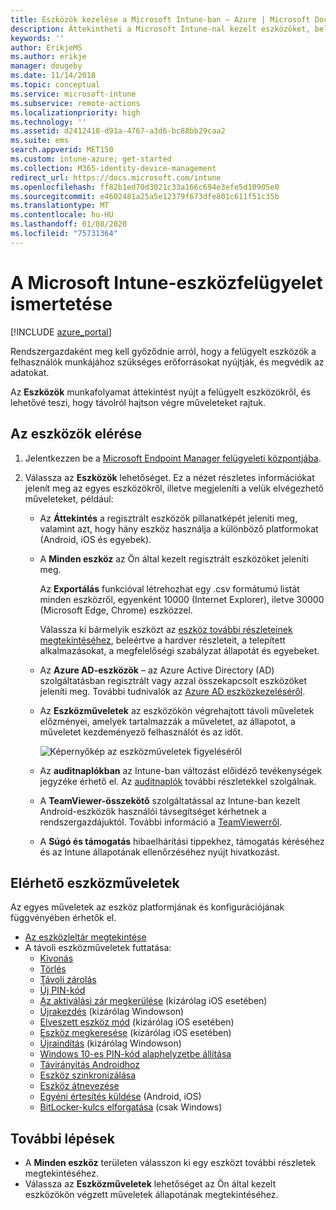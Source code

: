 ```yaml
---
title: Eszközök kezelése a Microsoft Intune-ban – Azure | Microsoft Docs
description: Áttekintheti a Microsoft Intune-nal kezelt eszközöket, beleértve az eszközlisták csv formátumban való exportálását, megtekintheti az Azure Active Directoryhoz csatlakoztatott eszközöket, áttekintheti az eszköz műveleteinek változásnaplóját, a TeamViewer-összekötővel engedélyezheti a rendszergazdáknak az Android-eszközök távoli hibaelhárítását, és megtekintheti az eszközökön futtatható összes műveletet.
keywords: ''
author: ErikjeMS
ms.author: erikje
manager: dougeby
ms.date: 11/14/2018
ms.topic: conceptual
ms.service: microsoft-intune
ms.subservice: remote-actions
ms.localizationpriority: high
ms.technology: ''
ms.assetid: d2412418-d91a-4767-a3d6-bc88bb29caa2
ms.suite: ems
search.appverid: MET150
ms.custom: intune-azure; get-started
ms.collection: M365-identity-device-management
redirect_url: https://docs.microsoft.com/intune
ms.openlocfilehash: ff82b1ed70d3021c33a166c694e3efe5d10905e0
ms.sourcegitcommit: e4602481a25a5e12379f673dfe801c611f51c35b
ms.translationtype: MT
ms.contentlocale: hu-HU
ms.lasthandoff: 01/08/2020
ms.locfileid: "75731364"
---
```

# <a name="what-is-microsoft-intune-device-management"></a>A Microsoft Intune-eszközfelügyelet ismertetése

[!INCLUDE [azure_portal](../includes/azure_portal.md)]

Rendszergazdaként meg kell győződnie arról, hogy a felügyelt eszközök a felhasználók munkájához szükséges erőforrásokat nyújtják, és megvédik az adatokat.

Az **Eszközök** munkafolyamat áttekintést nyújt a felügyelt eszközökről, és lehetővé teszi, hogy távolról hajtson végre műveleteket rajtuk.

## <a name="get-to-your-devices"></a>Az eszközök elérése

1. Jelentkezzen be a [Microsoft Endpoint Manager felügyeleti központjába](https://go.microsoft.com/fwlink/?linkid=2109431).
3. Válassza az **Eszközök** lehetőséget. Ez a nézet részletes információkat jelenít meg az egyes eszközökről, illetve megjeleníti a velük elvégezhető műveleteket, például:

   - Az **Áttekintés** a regisztrált eszközök pillanatképét jeleníti meg, valamint azt, hogy hány eszköz használja a különböző platformokat (Android, iOS és egyebek).
   - A **Minden eszköz** az Ön által kezelt regisztrált eszközöket jeleníti meg.

     Az **Exportálás** funkcióval létrehozhat egy .csv formátumú listát minden eszközről, egyenként 10000 (Internet Explorer), iletve 30000 (Microsoft Edge, Chrome) eszközzel.

     Válassza ki bármelyik eszközt az [eszköz további részleteinek megtekintéséhez](device-inventory.md), beleértve a hardver részleteit, a telepített alkalmazásokat, a megfelelőségi szabályzat állapotát és egyebeket.

   - Az **Azure AD-eszközök** – az Azure Active Directory (AD) szolgáltatásban regisztrált vagy azzal összekapcsolt eszközöket jeleníti meg. További tudnivalók az [Azure AD eszközkezeléséről](https://docs.microsoft.com/azure/active-directory/device-management-introduction).
   - Az **Eszközműveletek** az eszközökön végrehajtott távoli műveletek előzményei, amelyek tartalmazzák a műveletet, az állapotot, a műveletet kezdeményező felhasználót és az időt.

     ![Képernyőkép az eszközműveletek figyeléséről](./media/device-management/monitor-device-actions.png)

   - Az **auditnaplókban** az Intune-ban változást előidéző tevékenységek jegyzéke érhető el. Az [auditnaplók](../fundamentals/monitor-audit-logs.md) további részletekkel szolgálnak.
   - A **TeamViewer-összekötő** szolgáltatással az Intune-ban kezelt Android-eszközök használói távsegítséget kérhetnek a rendszergazdájuktól. További információ a [TeamViewerről](teamviewer-support.md).
   - A **Súgó és támogatás** hibaelhárítási tippekhez, támogatás kéréséhez és az Intune állapotának ellenőrzéséhez nyújt hivatkozást.

## <a name="available-device-actions"></a>Elérhető eszközműveletek
Az egyes műveletek az eszköz platformjának és konfigurációjának függvényében érhetők el.

- [Az eszközleltár megtekintése](device-inventory.md)
- A távoli eszközműveletek futtatása:
  - [Kivonás](devices-wipe.md#retire)
  - [Törlés](devices-wipe.md#wipe)
  - [Távoli zárolás](device-remote-lock.md)
  - [Új PIN-kód](device-passcode-reset.md)
  - [Az aktiválási zár megkerülése](device-activation-lock-bypass.md) (kizárólag iOS esetében)
  - [Újrakezdés](device-fresh-start.md) (kizárólag Windowson)
  - [Elveszett eszköz mód](device-lost-mode.md) (kizárólag iOS esetében)
  - [Eszköz megkeresése](device-locate.md) (kizárólag iOS esetében)
  - [Újraindítás](device-restart.md) (kizárólag Windowson)
  - [Windows 10-es PIN-kód alaphelyzetbe állítása](device-windows-pin-reset.md)
  - [Távirányítás Androidhoz](teamviewer-support.md)
  - [Eszköz szinkronizálása](device-sync.md)
  - [Eszköz átnevezése](device-rename.md)
  - [Egyéni értesítés küldése](custom-notifications.md#send-a-custom-notification-to-a-single-device) (Android, iOS)
  - [BitLocker-kulcs elforgatása](../protect/encrypt-devices.md#rotate-bitlocker-recovery-keys) (csak Windows)

## <a name="next-steps"></a>További lépések

- A **Minden eszköz** területen válasszon ki egy eszközt további részletek megtekintéséhez.
- Válassza az **Eszközműveletek** lehetőséget az Ön által kezelt eszközökön végzett műveletek állapotának megtekintéséhez.
